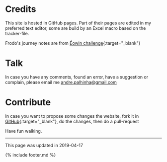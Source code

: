 # Credits

This site is hosted in GitHub pages.
Part of their pages are edited in my preferred text editor, some are build by an Excel macro based on the tracker-file.

Frodo's journey notes are from [Éowin challenge](http://home.insightbb.com/~eowynchallenge/Walk/walk.html){:target="_blank"}

# Talk
In case you have any comments, found an error, have a suggestion or complain, please email me andre.palhinha@gmail.com

# Contribute
In case you want to propose some changes the website, fork it in [GitHub](https://github.com/apalhinha/walktomordor){:target="_blank"}, do the changes, then do a pull-request

Have fun walking.

---

This page was updated in 2019-04-17

{% include footer.md %}
